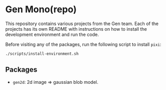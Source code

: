# Gen Mono(repo)

This repository contains various projects from the Gen team. Each of the projects has its own README
with instructions on how to install the development environment and run the code.

Before visiting any of the packages, run the following script to install `pixi`:

```bash
./scripts/install-environment.sh
```

## Packages

- `gen2d`: 2d image => gaussian blob model.
